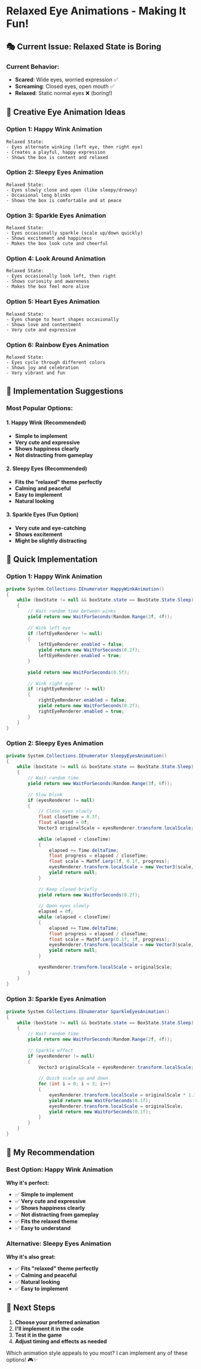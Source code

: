 # Relaxed Eye Animations - Making It Fun!

## 🎭 Current Issue: Relaxed State is Boring

### **Current Behavior:**
- **Scared**: Wide eyes, worried expression ✅
- **Screaming**: Closed eyes, open mouth ✅
- **Relaxed**: Static normal eyes ❌ (boring!)

## 🎨 Creative Eye Animation Ideas

### **Option 1: Happy Wink Animation**
```
Relaxed State:
- Eyes alternate winking (left eye, then right eye)
- Creates a playful, happy expression
- Shows the box is content and relaxed
```

### **Option 2: Sleepy Eyes Animation**
```
Relaxed State:
- Eyes slowly close and open (like sleepy/drowsy)
- Occasional long blinks
- Shows the box is comfortable and at peace
```

### **Option 3: Sparkle Eyes Animation**
```
Relaxed State:
- Eyes occasionally sparkle (scale up/down quickly)
- Shows excitement and happiness
- Makes the box look cute and cheerful
```

### **Option 4: Look Around Animation**
```
Relaxed State:
- Eyes occasionally look left, then right
- Shows curiosity and awareness
- Makes the box feel more alive
```

### **Option 5: Heart Eyes Animation**
```
Relaxed State:
- Eyes change to heart shapes occasionally
- Shows love and contentment
- Very cute and expressive
```

### **Option 6: Rainbow Eyes Animation**
```
Relaxed State:
- Eyes cycle through different colors
- Shows joy and celebration
- Very vibrant and fun
```

## 🚀 Implementation Suggestions

### **Most Popular Options:**

#### **1. Happy Wink (Recommended)**
- **Simple to implement**
- **Very cute and expressive**
- **Shows happiness clearly**
- **Not distracting from gameplay**

#### **2. Sleepy Eyes (Recommended)**
- **Fits the "relaxed" theme perfectly**
- **Calming and peaceful**
- **Easy to implement**
- **Natural looking**

#### **3. Sparkle Eyes (Fun Option)**
- **Very cute and eye-catching**
- **Shows excitement**
- **Might be slightly distracting**

## 🔧 Quick Implementation

### **Option 1: Happy Wink Animation**
```csharp
private System.Collections.IEnumerator HappyWinkAnimation()
{
    while (boxState != null && boxState.state == BoxState.State.Sleep)
    {
        // Wait random time between winks
        yield return new WaitForSeconds(Random.Range(2f, 4f));
        
        // Wink left eye
        if (leftEyeRenderer != null)
        {
            leftEyeRenderer.enabled = false;
            yield return new WaitForSeconds(0.2f);
            leftEyeRenderer.enabled = true;
        }
        
        yield return new WaitForSeconds(0.5f);
        
        // Wink right eye
        if (rightEyeRenderer != null)
        {
            rightEyeRenderer.enabled = false;
            yield return new WaitForSeconds(0.2f);
            rightEyeRenderer.enabled = true;
        }
    }
}
```

### **Option 2: Sleepy Eyes Animation**
```csharp
private System.Collections.IEnumerator SleepyEyesAnimation()
{
    while (boxState != null && boxState.state == BoxState.State.Sleep)
    {
        // Wait random time
        yield return new WaitForSeconds(Random.Range(3f, 6f));
        
        // Slow blink
        if (eyesRenderer != null)
        {
            // Close eyes slowly
            float closeTime = 0.3f;
            float elapsed = 0f;
            Vector3 originalScale = eyesRenderer.transform.localScale;
            
            while (elapsed < closeTime)
            {
                elapsed += Time.deltaTime;
                float progress = elapsed / closeTime;
                float scale = Mathf.Lerp(1f, 0.1f, progress);
                eyesRenderer.transform.localScale = new Vector3(scale, scale, 1f);
                yield return null;
            }
            
            // Keep closed briefly
            yield return new WaitForSeconds(0.2f);
            
            // Open eyes slowly
            elapsed = 0f;
            while (elapsed < closeTime)
            {
                elapsed += Time.deltaTime;
                float progress = elapsed / closeTime;
                float scale = Mathf.Lerp(0.1f, 1f, progress);
                eyesRenderer.transform.localScale = new Vector3(scale, scale, 1f);
                yield return null;
            }
            
            eyesRenderer.transform.localScale = originalScale;
        }
    }
}
```

### **Option 3: Sparkle Eyes Animation**
```csharp
private System.Collections.IEnumerator SparkleEyesAnimation()
{
    while (boxState != null && boxState.state == BoxState.State.Sleep)
    {
        // Wait random time
        yield return new WaitForSeconds(Random.Range(2f, 4f));
        
        // Sparkle effect
        if (eyesRenderer != null)
        {
            Vector3 originalScale = eyesRenderer.transform.localScale;
            
            // Quick scale up and down
            for (int i = 0; i < 3; i++)
            {
                eyesRenderer.transform.localScale = originalScale * 1.3f;
                yield return new WaitForSeconds(0.1f);
                eyesRenderer.transform.localScale = originalScale;
                yield return new WaitForSeconds(0.1f);
            }
        }
    }
}
```

## 🎯 My Recommendation

### **Best Option: Happy Wink Animation**
**Why it's perfect:**
- ✅ **Simple to implement**
- ✅ **Very cute and expressive**
- ✅ **Shows happiness clearly**
- ✅ **Not distracting from gameplay**
- ✅ **Fits the relaxed theme**
- ✅ **Easy to understand**

### **Alternative: Sleepy Eyes Animation**
**Why it's also great:**
- ✅ **Fits "relaxed" theme perfectly**
- ✅ **Calming and peaceful**
- ✅ **Natural looking**
- ✅ **Easy to implement**

## 🚀 Next Steps

1. **Choose your preferred animation**
2. **I'll implement it in the code**
3. **Test it in the game**
4. **Adjust timing and effects as needed**

Which animation style appeals to you most? I can implement any of these options! 🎮✨ 